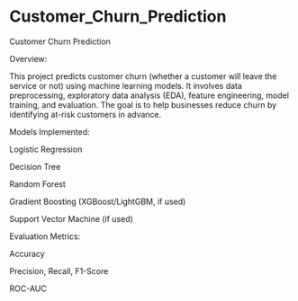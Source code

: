 # Customer_Churn_Prediction
Customer Churn Prediction

Overview:

This project predicts customer churn (whether a customer will leave the service or not) using machine learning models. It involves data preprocessing, exploratory data analysis (EDA), feature engineering, model training, and evaluation. The goal is to help businesses reduce churn by identifying at-risk customers in advance.


Models Implemented:

Logistic Regression

Decision Tree

Random Forest

Gradient Boosting (XGBoost/LightGBM, if used)

Support Vector Machine (if used)

Evaluation Metrics:

Accuracy

Precision, Recall, F1-Score

ROC-AUC
